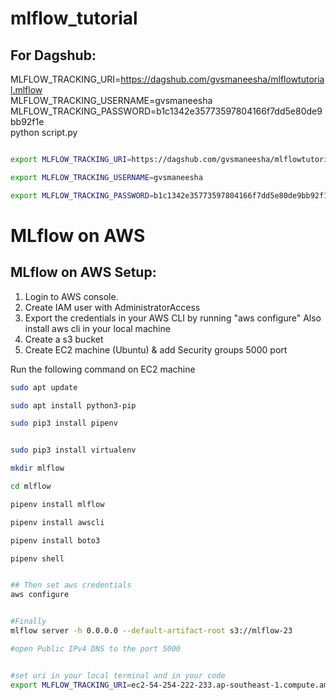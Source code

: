 # mlflow_tutorial


## For Dagshub:

MLFLOW_TRACKING_URI=https://dagshub.com/gvsmaneesha/mlflowtutorial.mlflow \
MLFLOW_TRACKING_USERNAME=gvsmaneesha \
MLFLOW_TRACKING_PASSWORD=b1c1342e35773597804166f7dd5e80de9bb92f1e \
python script.py


```bash

export MLFLOW_TRACKING_URI=https://dagshub.com/gvsmaneesha/mlflowtutorial.mlflow

export MLFLOW_TRACKING_USERNAME=gvsmaneesha 

export MLFLOW_TRACKING_PASSWORD=b1c1342e35773597804166f7dd5e80de9bb92f1e


```


# MLflow on AWS

## MLflow on AWS Setup:

1. Login to AWS console.
2. Create IAM user with AdministratorAccess
3. Export the credentials in your AWS CLI by running "aws configure"
Also install aws cli in your local machine
4. Create a s3 bucket
5. Create EC2 machine (Ubuntu) & add Security groups 5000 port

Run the following command on EC2 machine
```bash
sudo apt update

sudo apt install python3-pip

sudo pip3 install pipenv


sudo pip3 install virtualenv

mkdir mlflow

cd mlflow

pipenv install mlflow

pipenv install awscli

pipenv install boto3

pipenv shell


## Then set aws credentials
aws configure


#Finally 
mlflow server -h 0.0.0.0 --default-artifact-root s3://mlflow-23

#open Public IPv4 DNS to the port 5000


#set uri in your local terminal and in your code 
export MLFLOW_TRACKING_URI=ec2-54-254-222-233.ap-southeast-1.compute.amazonaws.com:5000/
```

